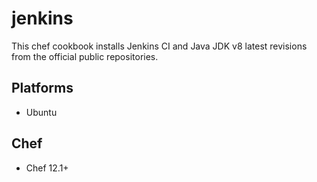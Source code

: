 # jenkins

This chef cookbook installs Jenkins CI and Java JDK v8 latest revisions from the official public repositories.

## Platforms
* Ubuntu

## Chef
* Chef 12.1+
